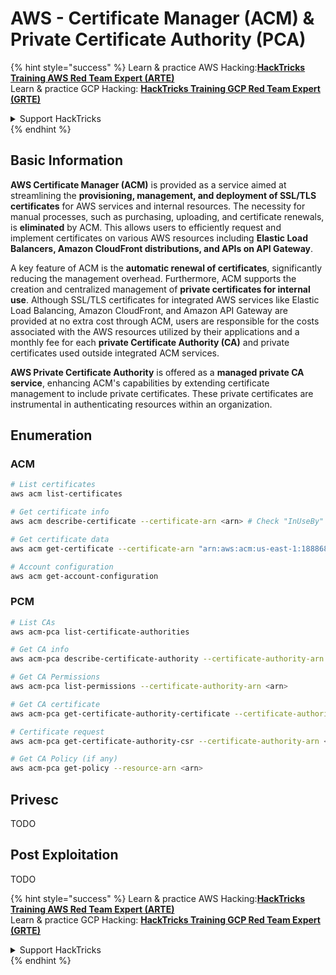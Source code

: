 # AWS - Certificate Manager (ACM) & Private Certificate Authority (PCA)

{% hint style="success" %}
Learn & practice AWS Hacking:<img src="../../../.gitbook/assets/image (1) (1) (1) (1).png" alt="" data-size="line">[**HackTricks Training AWS Red Team Expert (ARTE)**](https://training.hacktricks.xyz/courses/arte)<img src="../../../.gitbook/assets/image (1) (1) (1) (1).png" alt="" data-size="line">\
Learn & practice GCP Hacking: <img src="../../../.gitbook/assets/image (2) (1).png" alt="" data-size="line">[**HackTricks Training GCP Red Team Expert (GRTE)**<img src="../../../.gitbook/assets/image (2) (1).png" alt="" data-size="line">](https://training.hacktricks.xyz/courses/grte)

<details>

<summary>Support HackTricks</summary>

* Check the [**subscription plans**](https://github.com/sponsors/carlospolop)!
* **Join the** 💬 [**Discord group**](https://discord.gg/hRep4RUj7f) or the [**telegram group**](https://t.me/peass) or **follow** us on **Twitter** 🐦 [**@hacktricks\_live**](https://twitter.com/hacktricks_live)**.**
* **Share hacking tricks by submitting PRs to the** [**HackTricks**](https://github.com/carlospolop/hacktricks) and [**HackTricks Cloud**](https://github.com/carlospolop/hacktricks-cloud) github repos.

</details>
{% endhint %}

## Basic Information

**AWS Certificate Manager (ACM)** is provided as a service aimed at streamlining the **provisioning, management, and deployment of SSL/TLS certificates** for AWS services and internal resources. The necessity for manual processes, such as purchasing, uploading, and certificate renewals, is **eliminated** by ACM. This allows users to efficiently request and implement certificates on various AWS resources including **Elastic Load Balancers, Amazon CloudFront distributions, and APIs on API Gateway**.

A key feature of ACM is the **automatic renewal of certificates**, significantly reducing the management overhead. Furthermore, ACM supports the creation and centralized management of **private certificates for internal use**. Although SSL/TLS certificates for integrated AWS services like Elastic Load Balancing, Amazon CloudFront, and Amazon API Gateway are provided at no extra cost through ACM, users are responsible for the costs associated with the AWS resources utilized by their applications and a monthly fee for each **private Certificate Authority (CA)** and private certificates used outside integrated ACM services.

**AWS Private Certificate Authority** is offered as a **managed private CA service**, enhancing ACM's capabilities by extending certificate management to include private certificates. These private certificates are instrumental in authenticating resources within an organization.

## Enumeration

### ACM

```bash
# List certificates
aws acm list-certificates

# Get certificate info
aws acm describe-certificate --certificate-arn <arn> # Check "InUseBy" to check which resources are using it

# Get certificate data
aws acm get-certificate --certificate-arn "arn:aws:acm:us-east-1:188868097724:certificate/865abced-82c9-43bf-b7d2-1f4948bf353d"

# Account configuration
aws acm get-account-configuration
```

### PCM

```bash
# List CAs
aws acm-pca list-certificate-authorities

# Get CA info
aws acm-pca describe-certificate-authority --certificate-authority-arn <arn>

# Get CA Permissions
aws acm-pca list-permissions --certificate-authority-arn <arn>

# Get CA certificate
aws acm-pca get-certificate-authority-certificate --certificate-authority-arn <arn>

# Certificate request
aws acm-pca get-certificate-authority-csr --certificate-authority-arn <arn>

# Get CA Policy (if any)
aws acm-pca get-policy --resource-arn <arn>
```

## Privesc

TODO

## Post Exploitation

TODO

{% hint style="success" %}
Learn & practice AWS Hacking:<img src="../../../.gitbook/assets/image (1) (1) (1) (1).png" alt="" data-size="line">[**HackTricks Training AWS Red Team Expert (ARTE)**](https://training.hacktricks.xyz/courses/arte)<img src="../../../.gitbook/assets/image (1) (1) (1) (1).png" alt="" data-size="line">\
Learn & practice GCP Hacking: <img src="../../../.gitbook/assets/image (2) (1).png" alt="" data-size="line">[**HackTricks Training GCP Red Team Expert (GRTE)**<img src="../../../.gitbook/assets/image (2) (1).png" alt="" data-size="line">](https://training.hacktricks.xyz/courses/grte)

<details>

<summary>Support HackTricks</summary>

* Check the [**subscription plans**](https://github.com/sponsors/carlospolop)!
* **Join the** 💬 [**Discord group**](https://discord.gg/hRep4RUj7f) or the [**telegram group**](https://t.me/peass) or **follow** us on **Twitter** 🐦 [**@hacktricks\_live**](https://twitter.com/hacktricks_live)**.**
* **Share hacking tricks by submitting PRs to the** [**HackTricks**](https://github.com/carlospolop/hacktricks) and [**HackTricks Cloud**](https://github.com/carlospolop/hacktricks-cloud) github repos.

</details>
{% endhint %}
